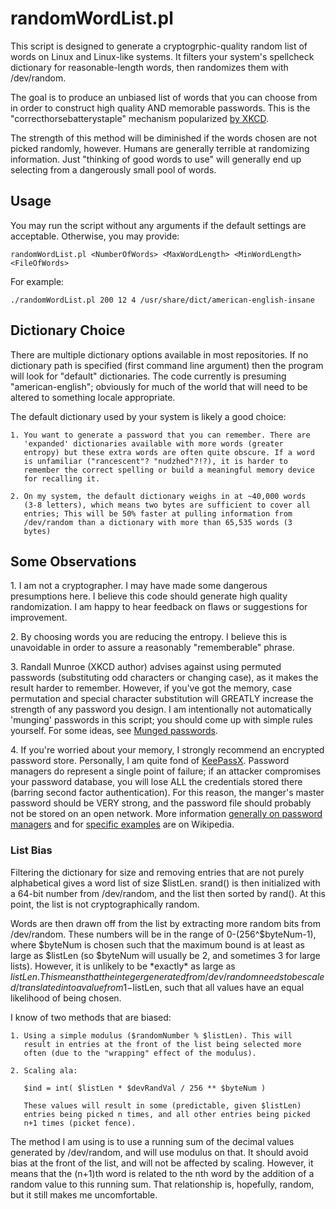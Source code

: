 # randomWordList.pl

This script is designed to generate a cryptogrphic-quality random list
of words on Linux and Linux-like systems. It filters your system's
spellcheck dictionary for reasonable-length words, then randomizes
them with /dev/random.

The goal is to produce an unbiased list of words that you can choose
from in order to construct high quality AND memorable passwords. This
is the "correcthorsebatterystaple" mechanism popularized [by
XKCD](https://xkcd.com/936/).

The strength of this method will be diminished if the words chosen are
not picked randomly, however. Humans are generally terrible at
randomizing information. Just "thinking of good words to use" will
generally end up selecting from a dangerously small pool of words.

## Usage

You may run the script without any arguments if the default settings
are acceptable. Otherwise, you may provide:

    randomWordList.pl <NumberOfWords> <MaxWordLength> <MinWordLength> <FileOfWords>

For example:

    ./randomWordList.pl 200 12 4 /usr/share/dict/american-english-insane

## Dictionary Choice

There are multiple dictionary options available in most
repositories. If no dictionary path is specified (first command line
argument) then the program will look for "default" dictionaries. The
code currently is presuming "american-english"; obviously for much of
the world that will need to be altered to something locale
appropriate.

The default dictionary used by your system is likely a good choice:

    1. You want to generate a password that you can remember. There are
       'expanded' dictionaries available with more words (greater
       entropy) but these extra words are often quite obscure. If a word
       is unfamiliar ("rancescent"? "nudzhed"?!?), it is harder to
       remember the correct spelling or build a meaningful memory device
       for recalling it.

    2. On my system, the default dictionary weighs in at ~40,000 words
       (3-8 letters), which means two bytes are sufficient to cover all
       entries; This will be 50% faster at pulling information from
       /dev/random than a dictionary with more than 65,535 words (3
       bytes)

## Some Observations

1\. I am not a cryptographer. I may have made some dangerous
   presumptions here. I believe this code should generate high
   quality randomization. I am happy to hear feedback on flaws or
   suggestions for improvement.

2\. By choosing words you are reducing the entropy. I believe this is
   unavoidable in order to assure a reasonably "rememberable" phrase.

3\. Randall Munroe (XKCD author) advises against using permuted
   passwords (substituting odd characters or changing case), as it
   makes the result harder to remember. However, if you've got the
   memory, case permutation and special character substitution will
   GREATLY increase the strength of any password you design. I am
   intentionally not automatically 'munging' passwords in this script;
   you should come up with simple rules yourself. For some ideas, see
   [Munged passwords](https://en.wikipedia.org/wiki/Munged_password).

4\. If you're worried about your memory, I strongly recommend an
   encrypted password store. Personally, I am quite fond of
   [KeePassX](https://www.keepassx.org/downloads).  Password managers
   do represent a single point of failure; if an attacker compromises
   your password database, you will lose ALL the credentials stored
   there (barring second factor authentication). For this reason, the
   manger's master password should be VERY strong, and the password
   file should probably not be stored on an open network. More
   information [generally on password managers](https://en.wikipedia.org/wiki/Password_manager) and for [specific examples](https://en.wikipedia.org/wiki/List_of_password_managers) are on Wikipedia.

### List Bias

Filtering the dictionary for size and removing entries that are not
purely alphabetical gives a word list of size $listLen. srand() is
then initialized with a 64-bit number from /dev/random, and the list
then sorted by rand(). At this point, the list is not
cryptographically random.

Words are then drawn off from the list by extracting more random bits
from /dev/random. These numbers will be in the range of
0-(256^$byteNum-1), where $byteNum is chosen such that the maximum
bound is at least as large as $listLen (so $byteNum will usually be 2,
and sometimes 3 for large lists). However, it is unlikely to be
\*exactly\* as large as $listLen. This means that the integer generated
from /dev/random needs to be scaled/translated into a value from
1-$listLen, such that all values have an equal likelihood of being
chosen.

I know of two methods that are biased:

    1. Using a simple modulus ($randomNumber % $listLen). This will
       result in entries at the front of the list being selected more
       often (due to the "wrapping" effect of the modulus).

    2. Scaling ala:

       $ind = int( $listLen * $devRandVal / 256 ** $byteNum )

       These values will result in some (predictable, given $listLen)
       entries being picked n times, and all other entries being picked
       n+1 times (picket fence).

The method I am using is to use a running sum of the decimal values
generated by /dev/random, and will use modulus on that. It should
avoid bias at the front of the list, and will not be affected by
scaling. However, it means that the (n+1)th word is related to the nth
word by the addition of a random value to this running sum. That
relationship is, hopefully, random, but it still makes me
uncomfortable.
